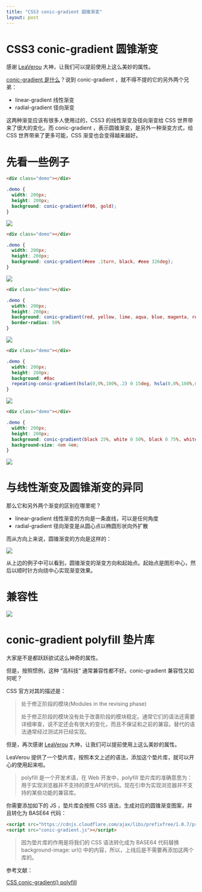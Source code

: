 ```yaml
---
title: "CSS3 conic-gradient 圆锥渐变"
layout: post
---
```


# CSS3 conic-gradient 圆锥渐变

感谢 [LeaVerou](<https://github.com/leaverou/conic-gradient>) 大神，让我们可以提前使用上这么美妙的属性。

[conic-gradient 是什么](https://developer.mozilla.org/en-US/docs/Web/CSS/conic-gradient)？说到 conic-gradient ，就不得不提的它的另外两个兄弟：

- linear-gradient 线性渐变
- radial-gradient 径向渐变

这两种渐变应该有很多人使用过的，CSS3 的线性渐变及径向渐变给 CSS 世界带来了很大的变化。而 conic-gradient ，表示圆锥渐变，是另外一种渐变方式，给 CSS 世界带来了更多可能，CSS 渐变也会变得越来越好。

# 先看一些例子

```html
<div class="demo"></div>
```

```css
.demo {
  width: 200px;
  height: 200px;
  background: conic-gradient(#f06, gold);
}
```

![](https://lien-1258580758.cos.ap-shanghai.myqcloud.com/blog-img/15_conic-gradient/01.png)

```html
<div class="demo"></div>
```

```css
.demo {
  width: 200px;
  height: 200px;
  background: conic-gradient(#eee .1turn, black, #eee 326deg);
}
```

![](https://lien-1258580758.cos.ap-shanghai.myqcloud.com/blog-img/15_conic-gradient/02.png)

```html
<div class="demo"></div>
```

```css
.demo {
  width: 200px;
  height: 200px;
  background: conic-gradient(red, yellow, lime, aqua, blue, magenta, red);
  border-radius: 50%
}
```

![](https://lien-1258580758.cos.ap-shanghai.myqcloud.com/blog-img/15_conic-gradient/03.png)

```html
<div class="demo"></div>
```

```css
.demo {
  width: 200px;
  height: 200px;
  background: #0ac
  repeating-conic-gradient(hsla(0,0%,100%,.2) 0 15deg, hsla(0,0%,100%,0) 0 30deg);
}
```

![](https://lien-1258580758.cos.ap-shanghai.myqcloud.com/blog-img/15_conic-gradient/04.png)

```html
<div class="demo"></div>
```

```css
.demo {
  width: 200px;
  height: 200px;
  background: conic-gradient(black 25%, white 0 50%, black 0 75%, white 0);
  background-size: 4em 4em;
}
```

![](https://lien-1258580758.cos.ap-shanghai.myqcloud.com/blog-img/15_conic-gradient/05.png)

# 与线性渐变及圆锥渐变的异同

那么它和另外两个渐变的区别在哪里呢？

- linear-gradient 线性渐变的方向是一条直线，可以是任何角度
- radial-gradient 径向渐变是从圆心点以椭圆形状向外扩散

而从方向上来说，圆锥渐变的方向是这样的：

![](https://lien-1258580758.cos.ap-shanghai.myqcloud.com/blog-img/15_conic-gradient/07.png)

从上边的例子中可以看到，圆锥渐变的渐变方向和起始点。起始点是图形中心，然后以顺时针方向绕中心实现渐变效果。

# 兼容性

![](https://lien-1258580758.cos.ap-shanghai.myqcloud.com/blog-img/15_conic-gradient/06.png)

# conic-gradient polyfill 垫片库

大家是不是都跃跃欲试这么神奇的属性。

但是，按照惯例，这种 “高科技” 通常兼容性都不好。conic-gradient 兼容性又如何呢？

CSS 官方对其的描述是：

> 处于修正阶段的模块(Modules in the revising phase)
>
>
>
> 处于修正阶段的模块没有处于改善阶段的模块稳定。通常它们的语法还需要详细审查，说不定还会有很大的变化，而且不保证和之前的兼容。替代的语法通常经过测试并已经实现。

但是，再次感谢 [LeaVerou](https://github.com/leaverou/conic-gradient) 大神，让我们可以提前使用上这么美妙的属性。

LeaVerou 提供了一个垫片库，按照本文上述的语法，添加这个垫片库，就可以开心的使用起来啦。

> polyfill 是一个开发术语，在 Web 开发中，polyfill 垫片库的准确意思为：用于实现浏览器并不支持的原生API的代码。现在引申为实现浏览器并不支持的某些功能的兼容库。

你需要添加如下的 JS ，垫片库会按照 CSS 语法，生成对应的圆锥渐变图案，并且转化为 BASE64 代码：

```html
<script src="https://cdnjs.cloudflare.com/ajax/libs/prefixfree/1.0.7/prefixfree.min.js"></script>
<script src="conic-gradient.js"></script>
```

> 因为垫片库的作用是将我们的 CSS 语法转化成为 BASE64 代码替换 background-image: url() 中的内容，所以，上线后是不需要再添加这两个库的。

参考文献：

[CSS conic-gradient() polyfill](http://leaverou.github.io/conic-gradient/)





